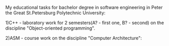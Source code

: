 My educational tasks for bachelor degree in software engineering in Peter the Great St.Petersburg Polytechnic University:

1)C++ - laboratory work for 2 semesters(A? - first one, B? - second) on the discipline "Object-oriented programming".

2)ASM - course work on the discipline "Computer Architecture":
